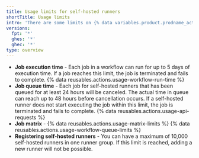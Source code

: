 ```yaml
---
title: Usage limits for self-hosted runners
shortTitle: Usage limits
intro: 'There are some limits on {% data variables.product.prodname_actions %} usage when using self-hosted runners. These limits are subject to change.'
versions:
  fpt: '*'
  ghes: '*'
  ghec: '*'
type: overview
---
```


* **Job execution time** - Each job in a workflow can run for up to 5 days of execution time. If a job reaches this limit, the job is terminated and fails to complete.
{% data reusables.actions.usage-workflow-run-time %}
* **Job queue time** - Each job for self-hosted runners that has been queued for at least 24 hours will be canceled. The actual time in queue can reach up to 48 hours before cancellation occurs. If a self-hosted runner does not start executing the job within this limit, the job is terminated and fails to complete.
{% data reusables.actions.usage-api-requests %}
* **Job matrix** - {% data reusables.actions.usage-matrix-limits %}
{% data reusables.actions.usage-workflow-queue-limits %}
* **Registering self-hosted runners** - You can have a maximum of 10,000 self-hosted runners in one runner group. If this limit is reached, adding a new runner will not be possible.
